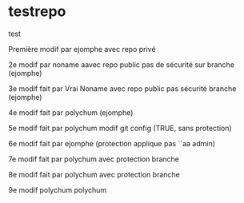 # testrepo
test

Première modif par ejomphe avec repo privé

2e modif par noname aavec repo public pas de sécurité sur branche (ejomphe)

3e modif fait par Vrai Noname avec repo public pas sécurité branche (ejomphe)


4e modif fait par polychum (ejomphe)


5e modif fait par polychum modif git config (TRUE, sans protection)

6e modif fait par ejomphe (protection applique pas ``aa admin)


7e modif fait par polychum avec protection branche

8e modif fait par polychum avec protection branche

9e modif polychum polychum